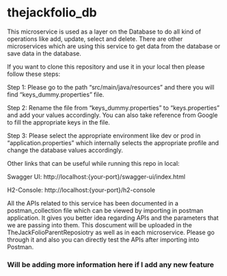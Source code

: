 # thejackfolio_db

This microservice is used as a layer on the Database to do all kind of operations like add, update, select and delete. There are other microservices which are using this service to get data from the database or save data in the database. 

 

If you want to clone this repository and use it in your local then please follow these steps: 

 

Step 1: Please go to the path “src/main/java/resources” and there you will find “keys_dummy.properties” file. 

 

Step 2: Rename the file from “keys_dummy.properties” to “keys.properties” and add your values accordingly. You can also take reference from Google to fill the appropriate keys in the file. 

 

Step 3: Please select the appropriate environment like dev or prod in “application.properties” which internally selects the appropriate profile and change the database values accordingly. 

 

Other links that can be useful while running this repo in local: 

Swagger UI: http://localhost:{your-port}/swagger-ui/index.html 

H2-Console: http://localhost:{your-port}/h2-console 

All the APIs related to this service has been documented in a postman_collection file which can be viewed by importing in postman application. It gives you better idea regarding APIs and the parameters that we are passing into them.
This doscument will be uploaded in the TheJackFolioParentReposiotry as well as in each microservice. Please go through it and also you can directly test the APIs after importing into Postman.


### Will be adding more information here if I add any new feature 

